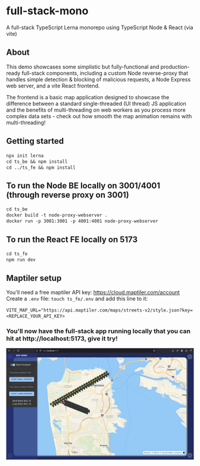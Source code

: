 # full-stack-mono
A full-stack TypeScript Lerna monorepo using TypeScript Node &amp; React (via vite)

## About
This demo showcases some simplistic but fully-functional and production-ready full-stack components,
including a custom Node reverse-proxy that handles simple detection & blocking of malicious requests,
a Node Express web server, and a vite React frontend.

The frontend is a basic map application designed to showcase the difference between a standard
single-threaded (UI thread) JS application and the benefits of multi-threading on web workers
as you process more complex data sets - check out how smooth the map animation remains with multi-threading!

## Getting started
```
npx init lerna
cd ts_be && npm install
cd ../ts_fe && npm install
```
## To run the Node BE locally on 3001/4001 (through reverse proxy on 3001)
```
cd ts_be
docker build -t node-proxy-webserver .
docker run -p 3001:3001 -p 4001:4001 node-proxy-webserver
```
## To run the React FE locally on 5173
```
cd ts_fe
npm run dev
```

## Maptiler setup
You'll need a free maptiler API key: https://cloud.maptiler.com/account
Create a `.env` file: `touch ts_fe/.env` and add this line to it:
```
VITE_MAP_URL="https://api.maptiler.com/maps/streets-v2/style.json?key=<REPLACE_YOUR_API_KEY>
```

### You'll now have the full-stack app running locally that you can hit at http://localhost:5173, give it try!

![Demo Screenshot](ts_fe/src/assets/demo_ui.png?raw=true "Map Demo")